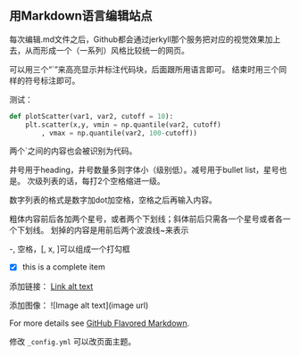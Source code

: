 ## 用Markdown语言编辑站点

每次编辑.md文件之后，Github都会通过jerkyll那个服务把对应的视觉效果加上去，从而形成一个（一系列）风格比较统一的网页。

可以用三个“`”来高亮显示并标注代码块，后面跟所用语言即可。 结束时用三个同样的符号标注即可。

测试：
```python
def plotScatter(var1, var2, cutoff = 10):
    plt.scatter(x,y, vmin = np.quantile(var2, cutoff)
        , vmax = np.quantile(var2, 100-cutoff))
```

两个`之间的内容也会被识别为代码。

井号用于heading，井号数量多则字体小（级别低）。减号用于bullet list，星号也是。
次级列表的话，每打2个空格缩进一级。

数字列表的格式是数字加dot加空格，空格之后再输入内容。

粗体内容前后各加两个星号，或者两个下划线；斜体前后只需各一个星号或者各一个下划线。
划掉的内容是用前后两个波浪线~来表示

-, 空格，[, x, ]可以组成一个打勾框

- [x] this is a complete item


添加链接：
[Link alt text](url) 

添加图像：
![Image alt text](image url)


For more details see [GitHub Flavored Markdown](https://guides.github.com/features/mastering-markdown/).

修改 `_config.yml` 可以改页面主题。
